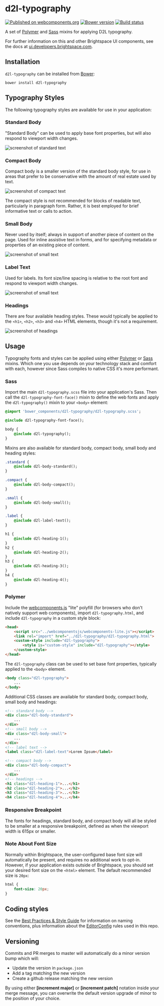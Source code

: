 # d2l-typography
[![Published on webcomponents.org](https://img.shields.io/badge/webcomponents.org-published-blue.svg)](https://www.webcomponents.org/element/BrightspaceUI/typography)
[![Bower version][bower-image]][bower-url]
[![Build status][ci-image]][ci-url]

A set of [Polymer](https://www.polymer-project.org/1.0/) and [Sass](http://sass-lang.com/) mixins for applying D2L typography.

For further information on this and other Brightspace UI components, see the docs at [ui.developers.brightspace.com](http://ui.developers.brightspace.com).

## Installation

`d2l-typography` can be installed from [Bower][bower-url]:
```shell
bower install d2l-typography
```

## Typography Styles

The following typography styles are available for use in your application:

### Standard Body

"Standard Body" can be used to apply base font properties, but will also respond to viewport width changes.

![screenshot of standard text](/screenshots/standard.png?raw=true)

### Compact Body

Compact body is a smaller version of the standard body style, for use in areas that prefer to be conservative with the amount of real estate used by text.

![screenshot of compact text](/screenshots/compact.png?raw=true)

The compact style is not recommended for blocks of readable text, particularly in paragraph form. Rather, it is best employed for brief informative text or calls to action.

### Small Body

Never used by itself; always in support of another piece of content on the page. Used for inline assistive text in forms, and for specifying metadata or properties of an existing piece of content.

![screenshot of small text](/screenshots/small.png?raw=true)

### Label Text

Used for labels. Its font size/line spacing is relative to the root font
and respond to viewport width changes.

![screenshot of small text](/screenshots/label.png?raw=true)

### Headings

There are four available heading styles. These would typically be applied to the `<h1>`, `<h2>`, `<h3>` and `<h4>` HTML elements, though it's not a requirement.

![screenshot of headings](/screenshots/headings.png?raw=true)

## Usage

Typography fonts and styles can be applied using either [Polymer](https://www.polymer-project.org/1.0/) or [Sass](http://sass-lang.com/) mixins. Which one you use depends on your technology stack and comfort with each, however since Sass compiles to native CSS it's more performant.

### Sass

Import the main `d2l-typography.scss` file into your application's Sass. Then call the `d2l-typography-font-face()` mixin to define the web fonts and apply the `d2l-typography()` mixin to your `<body>` element:

```sass
@import 'bower_components/d2l-typography/d2l-typography.scss';

@include d2l-typography-font-face();

body {
	@include d2l-typography();
}
```

Mixins are also available for standard body, compact body, small body and heading styles:

```sass
.standard {
	@include d2l-body-standard();
}

.compact {
	@include d2l-body-compact();
}

.small {
	@include d2l-body-small();
}

.label {
	@include d2l-label-text();
}

h1 {
	@include d2l-heading-1();
}
h2 {
	@include d2l-heading-2();
}
h3 {
	@include d2l-heading-3();
}
h4 {
	@include d2l-heading-4();
}
```

### Polymer

Include the [webcomponents.js](http://webcomponents.org/polyfills/) "lite" polyfill (for browsers who don't natively support web components), import `d2l-typography.html`, and include `d2l-typography` in a custom style block:

```html
<head>
	<script src="../webcomponentsjs/webcomponents-lite.js"></script>
	<link rel="import" href="../d2l-typography/d2l-typography.html">
	<custom-style include="d2l-typography">
		<style is="custom-style" include="d2l-typography"></style>
	</custom-style>
</head>
```

The `d2l-typography` class can be used to set base font properties, typically applied to the `<body>` element.

```html
<body class="d2l-typography">
	...
</body>
```

Additional CSS classes are available for standard body, compact body, small body and headings:

```html
<!-- standard body -->
<div class="d2l-body-standard">
	...
</div>
<!-- small body -->
<div class="d2l-body-small">
	...
</div>
<!-- label text -->
<label class="d2l-label-text">Lorem Ipsum</label>

<!-- compact body -->
<div class="d2l-body-compact">
	...
</div>
<!-- headings -->
<h1 class="d2l-heading-1">...</h1>
<h2 class="d2l-heading-2">...</h2>
<h3 class="d2l-heading-3">...</h3>
<h4 class="d2l-heading-4">...</h4>
```

### Responsive Breakpoint

The fonts for headings, standard body, and compact body will all be styled to be smaller at a responsive breakpoint, defined as when the viewport width is 615px or smaller.

### Note About Font Size

Normally within Brightspace, the user-configured base font size will automatically be present, and requires no additional work to opt-in. However, if your application exists outside of Brightspace, you should set your desired font size on the `<html>` element. The default recommended size is `20px`:

```css
html {
    font-size: 20px;
}
```

## Coding styles

See the [Best Practices & Style Guide](https://github.com/Brightspace/valence-ui-docs/wiki/Best-Practices-&-Style-Guide) for information on naming conventions, plus information about the [EditorConfig](http://editorconfig.org) rules used in this repo.

[bower-url]: http://bower.io/search/?q=d2l-typography
[bower-image]: https://badge.fury.io/bo/d2l-typography.svg
[ci-url]: https://travis-ci.org/BrightspaceUI/typography
[ci-image]: https://img.shields.io/travis-ci/BrightspaceUI/typography.svg

## Versioning

Commits and PR merges to master will automatically do a minor version bump which will:
* Update the version in `package.json`
* Add a tag matching the new version
* Create a github release matching the new version

By using either **[increment major]** or **[increment patch]** notation inside your merge message, you can overwrite the default version upgrade of minor to the position of your choice.
